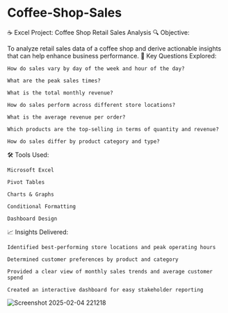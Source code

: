 # Coffee-Shop-Sales
☕ Excel Project: Coffee Shop Retail Sales Analysis
🔍 Objective:

To analyze retail sales data of a coffee shop and derive actionable insights that can help enhance business performance.
📌 Key Questions Explored:

    How do sales vary by day of the week and hour of the day?

    What are the peak sales times?

    What is the total monthly revenue?

    How do sales perform across different store locations?

    What is the average revenue per order?

    Which products are the top-selling in terms of quantity and revenue?

    How do sales differ by product category and type?

🛠 Tools Used:

    Microsoft Excel

    Pivot Tables

    Charts & Graphs

    Conditional Formatting

    Dashboard Design

📈 Insights Delivered:

    Identified best-performing store locations and peak operating hours

    Determined customer preferences by product and category

    Provided a clear view of monthly sales trends and average customer spend

    Created an interactive dashboard for easy stakeholder reporting
![Screenshot 2025-02-04 221218](https://github.com/user-attachments/assets/fbc8b19a-7b55-4a25-8f98-fc27e0737c46)

